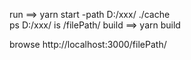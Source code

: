 run ==> yarn start -path D:/xxx/ ./cache  
ps D:/xxx/ is /filePath/
build ==> yarn build  

browse http://localhost:3000/filePath/
